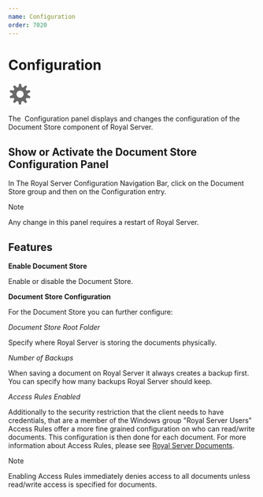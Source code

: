 ```yaml
---
name: Configuration
order: 7020
---
```


# Configuration

<img src="/r2022/images/RoyalServer/ApplicationOptions_48x48.png" class="icon-def" alt="" />

The  Configuration panel displays and changes the configuration of the Document Store component of Royal Server.

## Show or Activate the Document Store Configuration Panel

In The Royal Server Configuration Navigation Bar, click on the Document Store group and then on the Configuration entry.

> [!NOTE]  
> Any change in this panel requires a restart of Royal Server.

## Features

**Enable Document Store**

Enable or disable the Document Store.

**Document Store Configuration**

For the Document Store you can further configure:

_Document Store Root Folder_

Specify where Royal Server is storing the documents physically.

_Number of Backups_

When saving a document on Royal Server it always creates a backup first. You can specify how many backups Royal Server should keep.

_Access Rules Enabled_

Additionally to the security restriction that the client needs to have credentials, that are a member of the Windows group "Royal Server Users" Access Rules offer a more fine grained configuration on who can read/write documents. This configuration is then done for each document. For more information about Access Rules, please see [Royal Server Documents](xref:royalserver_components_document-store_documents).

> [!NOTE]
> Enabling Access Rules immediately denies access to all documents unless read/write access is specified for documents.
